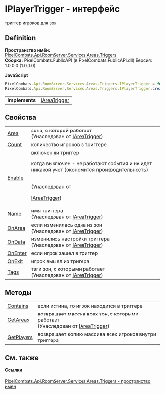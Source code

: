 # IPlayerTrigger - интерфейс


триггер игроков для зон



## Definition
**Пространство имён:** <a href="4f427198-2b1e-a053-5a6c-40f068fcb995">PixelCombats.Api.RoomServer.Services.Areas.Triggers</a>  
**Сборка:** PixelCombats.PublicAPI (в PixelCombats.PublicAPI.dll) Версия: 1.0.0.0 (1.0.0.0)

**JavaScript**
``` JavaScript
PixelCombats.Api.RoomServer.Services.Areas.Triggers.IPlayerTrigger = function();
PixelCombats.Api.RoomServer.Services.Areas.Triggers.IPlayerTrigger.createInterface('PixelCombats.Api.RoomServer.Services.Areas.Triggers.IPlayerTrigger');
```

<table><tr><td><strong>Implements</strong></td><td><a href="b0ea3d3a-a4ab-fda0-8ac2-b469dd6b3d8f">IAreaTrigger</a></td></tr>
</table>



## Свойства
<table>
<tr>
<td><a href="010d756d-267f-3111-d3ef-a261bb689c9f">Area</a></td>
<td>зона, с которой работает<br />(Унаследован от <a href="b0ea3d3a-a4ab-fda0-8ac2-b469dd6b3d8f">IAreaTrigger</a>)</td></tr>
<tr>
<td><a href="bac56325-5202-5ff8-c98a-60bb47b08345">Count</a></td>
<td>количество игроков в триггере</td></tr>
<tr>
<td><a href="44dd4949-957a-13df-6f3c-6af4cd86db95">Enable</a></td>
<td>включен ли триггер <p>когда выключен - не работают события и не идет никакой учет (экономится производительность)</p><br />(Унаследован от <a href="b0ea3d3a-a4ab-fda0-8ac2-b469dd6b3d8f">

IAreaTrigger</a>)</td></tr>
<tr>
<td><a href="7b7fddcb-fd83-e854-1053-086171943009">Name</a></td>
<td>имя триггера<br />(Унаследован от <a href="b0ea3d3a-a4ab-fda0-8ac2-b469dd6b3d8f">IAreaTrigger</a>)</td></tr>
<tr>
<td><a href="7356f6c9-a84b-7c2b-470e-c6d3ca02a46c">OnArea</a></td>
<td>если изменилась одна из зон<br />(Унаследован от <a href="b0ea3d3a-a4ab-fda0-8ac2-b469dd6b3d8f">IAreaTrigger</a>)</td></tr>
<tr>
<td><a href="8d8e3957-2efa-093e-6778-d898813731e4">OnData</a></td>
<td>изменились настройки триггера<br />(Унаследован от <a href="b0ea3d3a-a4ab-fda0-8ac2-b469dd6b3d8f">IAreaTrigger</a>)</td></tr>
<tr>
<td><a href="7e3a0ded-fbe2-7778-4ce9-2f94f0532e8d">OnEnter</a></td>
<td>если игрок зашел в триггер</td></tr>
<tr>
<td><a href="bab29a78-c36d-3759-2022-6bc3f0ba4180">OnExit</a></td>
<td>игрок вышел из тригера</td></tr>
<tr>
<td><a href="15c079ae-f198-4f72-d273-adb7881d3ddb">Tags</a></td>
<td>тэги зон, с которыми работает<br />(Унаследован от <a href="b0ea3d3a-a4ab-fda0-8ac2-b469dd6b3d8f">IAreaTrigger</a>)</td></tr>
</table>

## Методы
<table>
<tr>
<td><a href="12a3b0da-70a3-a2ad-bc2f-c9c6fe56cbc3">Contains</a></td>
<td>если истина, то игрок находится в триггере</td></tr>
<tr>
<td><a href="b263ec07-12ce-20f7-d4dc-ee4da0c7c0db">GetAreas</a></td>
<td>возвращает массив всех зон, с которыми работает<br />(Унаследован от <a href="b0ea3d3a-a4ab-fda0-8ac2-b469dd6b3d8f">IAreaTrigger</a>)</td></tr>
<tr>
<td><a href="5b211069-a570-b20a-204b-ef6ac8e7c747">GetPlayers</a></td>
<td>возвращает копию массива всех игроков внутри триггера</td></tr>
</table>

## См. также


#### Ссылки
<a href="4f427198-2b1e-a053-5a6c-40f068fcb995">PixelCombats.Api.RoomServer.Services.Areas.Triggers - пространство имён</a>  
